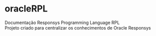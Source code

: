 # oracleRPL
Documentação Responsys Programming Language RPL <br>
Projeto criado para centralizar os conhecimentos de Oracle Responsys

